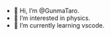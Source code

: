 - 👋 Hi, I’m @GunmaTaro.
- 👀 I’m interested in physics.
- 🌱 I’m currently learning vscode.


<!---
GunmaTaro/GunmaTaro is a ✨ special ✨ repository because its `README.md` (this file) appears on your GitHub profile.
You can click the Preview link to take a look at your changes.
--->

